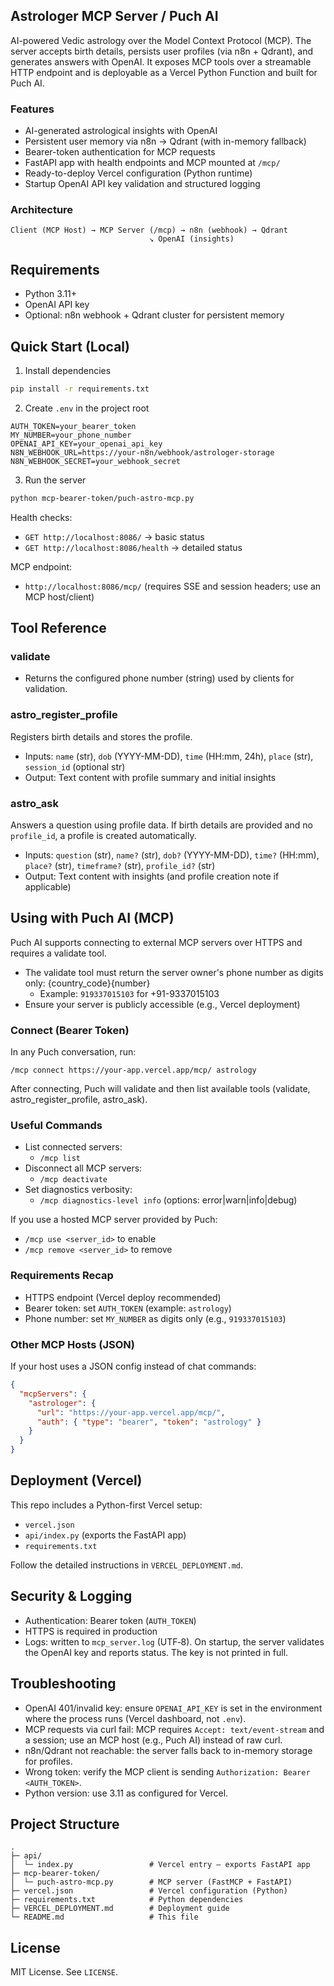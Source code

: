 ## Astrologer MCP Server / Puch AI

AI-powered Vedic astrology over the Model Context Protocol (MCP). The server accepts birth details, persists user profiles (via n8n + Qdrant), and generates answers with OpenAI. It exposes MCP tools over a streamable HTTP endpoint and is deployable as a Vercel Python Function and built for Puch AI.

### Features

- AI-generated astrological insights with OpenAI
- Persistent user memory via n8n → Qdrant (with in-memory fallback)
- Bearer-token authentication for MCP requests
- FastAPI app with health endpoints and MCP mounted at `/mcp/`
- Ready-to-deploy Vercel configuration (Python runtime)
- Startup OpenAI API key validation and structured logging

### Architecture

```
Client (MCP Host) → MCP Server (/mcp) → n8n (webhook) → Qdrant
                               ↘︎ OpenAI (insights)
```

## Requirements

- Python 3.11+
- OpenAI API key
- Optional: n8n webhook + Qdrant cluster for persistent memory

## Quick Start (Local)

1) Install dependencies
```bash
pip install -r requirements.txt
```

2) Create `.env` in the project root
```env
AUTH_TOKEN=your_bearer_token
MY_NUMBER=your_phone_number
OPENAI_API_KEY=your_openai_api_key
N8N_WEBHOOK_URL=https://your-n8n/webhook/astrologer-storage
N8N_WEBHOOK_SECRET=your_webhook_secret
```

3) Run the server
```bash
python mcp-bearer-token/puch-astro-mcp.py
```

Health checks:
- `GET http://localhost:8086/` → basic status
- `GET http://localhost:8086/health` → detailed status

MCP endpoint:
- `http://localhost:8086/mcp/` (requires SSE and session headers; use an MCP host/client)

## Tool Reference

### validate
- Returns the configured phone number (string) used by clients for validation.

### astro_register_profile
Registers birth details and stores the profile.
- Inputs: `name` (str), `dob` (YYYY-MM-DD), `time` (HH:mm, 24h), `place` (str), `session_id` (optional str)
- Output: Text content with profile summary and initial insights

### astro_ask
Answers a question using profile data. If birth details are provided and no `profile_id`, a profile is created automatically.
- Inputs: `question` (str), `name?` (str), `dob?` (YYYY-MM-DD), `time?` (HH:mm), `place?` (str), `timeframe?` (str), `profile_id?` (str)
- Output: Text content with insights (and profile creation note if applicable)

## Using with Puch AI (MCP)

Puch AI supports connecting to external MCP servers over HTTPS and requires a validate tool.

- The validate tool must return the server owner's phone number as digits only: {country_code}{number}
  - Example: `919337015103` for +91-9337015103
- Ensure your server is publicly accessible (e.g., Vercel deployment)

### Connect (Bearer Token)

In any Puch conversation, run:

```text
/mcp connect https://your-app.vercel.app/mcp/ astrology
```

After connecting, Puch will validate and then list available tools (validate, astro_register_profile, astro_ask).

### Useful Commands

- List connected servers:
  - `/mcp list`
- Disconnect all MCP servers:
  - `/mcp deactivate`
- Set diagnostics verbosity:
  - `/mcp diagnostics-level info` (options: error|warn|info|debug)

If you use a hosted MCP server provided by Puch:
- `/mcp use <server_id>` to enable
- `/mcp remove <server_id>` to remove

### Requirements Recap

- HTTPS endpoint (Vercel deploy recommended)
- Bearer token: set `AUTH_TOKEN` (example: `astrology`)
- Phone number: set `MY_NUMBER` as digits only (e.g., `919337015103`)

### Other MCP Hosts (JSON)

If your host uses a JSON config instead of chat commands:

```json
{
  "mcpServers": {
    "astrologer": {
      "url": "https://your-app.vercel.app/mcp/",
      "auth": { "type": "bearer", "token": "astrology" }
    }
  }
}
```

## Deployment (Vercel)

This repo includes a Python-first Vercel setup:
- `vercel.json`
- `api/index.py` (exports the FastAPI app)
- `requirements.txt`

Follow the detailed instructions in `VERCEL_DEPLOYMENT.md`.

## Security & Logging

- Authentication: Bearer token (`AUTH_TOKEN`)
- HTTPS is required in production
- Logs: written to `mcp_server.log` (UTF‑8). On startup, the server validates the OpenAI key and reports status. The key is not printed in full.

## Troubleshooting

- OpenAI 401/invalid key: ensure `OPENAI_API_KEY` is set in the environment where the process runs (Vercel dashboard, not `.env`).
- MCP requests via curl fail: MCP requires `Accept: text/event-stream` and a session; use an MCP host (e.g., Puch AI) instead of raw curl.
- n8n/Qdrant not reachable: the server falls back to in-memory storage for profiles.
- Wrong token: verify the MCP client is sending `Authorization: Bearer <AUTH_TOKEN>`.
- Python version: use 3.11 as configured for Vercel.

## Project Structure

```
.
├─ api/
│  └─ index.py                 # Vercel entry – exports FastAPI app
├─ mcp-bearer-token/
│  └─ puch-astro-mcp.py        # MCP server (FastMCP + FastAPI)
├─ vercel.json                 # Vercel configuration (Python)
├─ requirements.txt            # Python dependencies
├─ VERCEL_DEPLOYMENT.md        # Deployment guide
└─ README.md                   # This file
```

## License

MIT License. See `LICENSE`.
